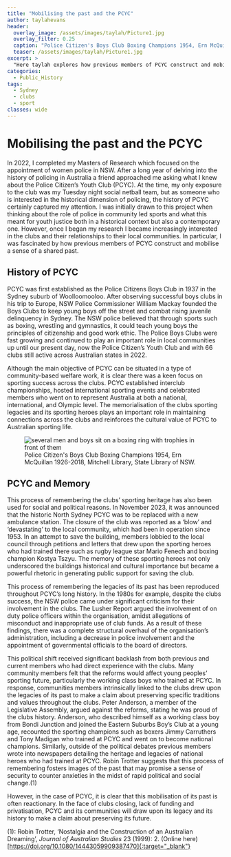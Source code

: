 ```yaml
---
title: "Mobilising the past and the PCYC"
author: taylahevans
header:
  overlay_image: /assets/images/taylah/Picture1.jpg
  overlay_filter: 0.25
  caption: "Police Citizen's Boys Club Boxing Champions 1954, Ern McQuillan 1926-2018, Mitchell Library, State Library of NSW."
  teaser: /assets/images/taylah/Picture1.jpg
excerpt: >
  "Here taylah explores how previous members of PCYC construct and mobilise a sense of a shared past."
categories:
  - Public_History
tags:
  - Sydney
  - clubs
  - sport
classes: wide
---
```

# Mobilising the past and the PCYC
In 2022, I completed my Masters of Research which focused on the appointment of women police in NSW. After a long year of delving into the history of policing in Australia a friend approached me asking what I knew about the Police Citizen’s Youth Club (PCYC). At the time, my only exposure to the club was my Tuesday night social netball team, but as someone who is interested in the historical dimension of policing, the history of PCYC certainly captured my attention. I was initially drawn to this project when thinking about the role of police in community led sports and what this meant for youth justice both in a historical context but also a contemporary one. However, once I began my research I became increasingly interested in the clubs and their relationships to their local communities. In particular, I was fascinated by how previous members of PCYC construct and mobilise a sense of a shared past. 

## History of PCYC
PCYC was first established as the Police Citizens Boys Club in 1937 in the Sydney suburb of Woolloomooloo. After observing successful boys clubs in his trip to Europe, NSW Police Commissioner William Mackay founded the Boys Clubs to keep young boys off the street and combat rising juvenile delinquency in Sydney. The NSW police believed that through sports such as boxing, wrestling and gymnastics, it could teach young boys the principles of citizenship and good work ethic. The Police Boys Clubs were fast growing and continued to play an important role in local communities up until our present day, now the Police Citizen’s Youth Club and with 66 clubs still active across Australian states in 2022. 

Although the main objective of PCYC can be situated in a type of community-based welfare work, it is clear there was a keen focus on sporting success across the clubs. PCYC established interclub championships, hosted international sporting events and celebrated members who went on to represent Australia at both a national, international, and Olympic level. The memorialisation of the clubs sporting legacies and its sporting heroes plays an important role in maintaining connections across the clubs and reinforces the cultural value of PCYC to Australian sporting life.


<figure>
  <img src="{{ site.baseurl }}/assets/images/taylah/Picture1.jpg" alt="several men and boys sit on a boxing ring with trophies in front of them">
  <figcaption> Police Citizen's Boys Club Boxing Champions 1954, Ern McQuillan 1926-2018, Mitchell Library, State Library of NSW.</figcaption>
</figure>

## PCYC and Memory 
This process of remembering the clubs’ sporting heritage has also been used for social and political reasons. In November 2023, it was announced that the historic North Sydney PCYC was to be replaced with a new ambulance station. The closure of the club was reported as a ‘blow’ and ‘devastating’ to the local community, which had been in operation since 1953. In an attempt to save the building, members lobbied to the local council through petitions and letters that drew upon the sporting heroes who had trained there such as rugby league star Mario Fenech and boxing champion Kostya Tszyu. The memory of these sporting heroes not only underscored the buildings historical and cultural importance but became a powerful rhetoric in generating public support for saving the club. 

This process of remembering the legacies of its past has been reproduced throughout PCYC’s long history. In the 1980s for example, despite the clubs success, the NSW police came under significant criticism for their involvement in the clubs. The Lusher Report argued the involvement of on duty police officers within the organisation, amidst allegations of misconduct and inappropriate use of club funds. As a result of these findings, there was a complete structural overhaul of the organisation’s administration, including a decrease in police involvement and the appointment of governmental officials to the board of directors. 

This political shift received significant backlash from both previous and current members who had direct experience with the clubs. Many community members felt that the reforms would affect young peoples’ sporting future, particularly the working class boys who trained at PCYC. In response, communities members intrinsically linked to the clubs drew upon the legacies of its past to make a claim about preserving specific traditions and values throughout the clubs. Peter Anderson, a member of the Legislative Assembly, argued against the reforms, stating he was proud of the clubs history. Anderson, who described himself as a working class boy from Bondi Junction and joined the Eastern Suburbs Boy’s Club at a young age, recounted the sporting champions such as boxers Jimmy Carruthers and Tony Madigan who trained at PCYC and went on to become national champions. Similarly, outside of the political debates previous members wrote into newspapers detailing the heritage and legacies of national heroes who had trained at PCYC. Robin Trotter suggests that this process of remembering fosters images of the past that may promise a sense of security to counter anxieties in the midst of rapid political and social change.(1)  

However, in the case of PCYC, it is clear that this mobilisation of its past is often reactionary. In the face of clubs closing, lack of funding and privatisation, PCYC and its communities will draw upon its legacy and its history to make a claim about preserving its future. 

(1): Robin Trotter, ‘Nostalgia and the Construction of an Australian Dreaming’, _Journal of Australian Studies_ 23 (1999): 2. (Online here)[https://doi.org/10.1080/14443059909387470]{:target="_blank"}